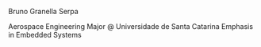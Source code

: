 Bruno Granella Serpa

Aerospace Engineering Major @ Universidade de Santa Catarina
Emphasis in Embedded Systems
